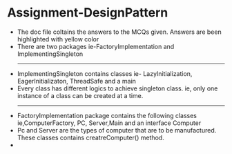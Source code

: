 # Assignment-DesignPattern

<ul>
  <li>The doc file coltains the answers to the MCQs given. Answers are been highlighted with yellow color</li>
  <li>There are two packages ie-FactoryImplementation and ImplementingSingleton</li>
  <hr>
  <li>ImplementingSingleton contains classes ie- LazyInitialization, EagerInitializaton, ThreadSafe and a main</li>
  <li>Every class has different logics to achieve singleton class. ie, only one instance of a class can be created at a time.</li>
  <hr>
  <li>FactoryImplementation package contains the following classes ie,ComputerFactory, PC, Server,Main and an interface Computer</li>
  <li>Pc and Server are the types of computer that are to be manufactured. These classes contains creatreComputer() method.</li>
  <li></li>
  </ul>
